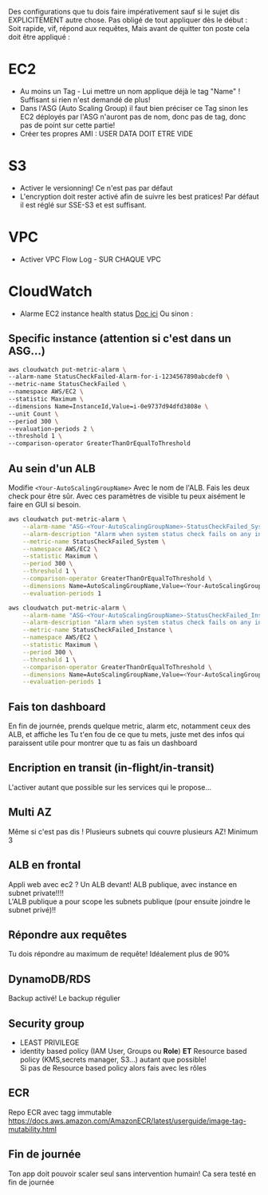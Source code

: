 Des configurations que tu dois faire impérativement sauf si le sujet dis EXPLICITEMENT autre chose.
Pas obligé de tout appliquer dès le début : Soit rapide, vif, répond aux requêtes, Mais avant de quitter ton poste cela doit être appliqué : 
# EC2
* Au moins un Tag - Lui mettre un nom applique déjà le tag "Name" ! Suffisant si rien n'est demandé de plus!
* Dans l'ASG (Auto Scaling Group) il faut bien préciser ce Tag sinon les EC2 déployés par l'ASG n'auront pas de nom, donc pas de tag, donc pas de point sur cette partie!
* Créer tes propres AMI : USER DATA DOIT ETRE VIDE
# S3
* Activer le versionning! Ce n'est pas par défaut
* L'encryption doit rester activé afin de suivre les best pratices! Par défaut il est réglé sur SSE-S3 et est suffisant.

# VPC
* Activer VPC Flow Log - SUR CHAQUE VPC

# CloudWatch
* Alarme EC2 instance health status [Doc ici](https://docs.aws.amazon.com/AWSEC2/latest/UserGuide/creating_status_check_alarms.html)
Ou sinon : 
## Specific instance (attention si c'est dans un ASG...)
```bash
aws cloudwatch put-metric-alarm \
--alarm-name StatusCheckFailed-Alarm-for-i-1234567890abcdef0 \
--metric-name StatusCheckFailed \
--namespace AWS/EC2 \
--statistic Maximum \
--dimensions Name=InstanceId,Value=i-0e9737d94dfd3808e \
--unit Count \
--period 300 \
--evaluation-periods 2 \
--threshold 1 \
--comparison-operator GreaterThanOrEqualToThreshold
```
## Au sein d'un ALB
Modifie `<Your-AutoScalingGroupName>` Avec le nom de l'ALB.
Fais les deux check pour être sûr.
Avec ces paramètres de visible tu peux aisément le faire en GUI si besoin.
```bash
aws cloudwatch put-metric-alarm \
    --alarm-name "ASG-<Your-AutoScalingGroupName>-StatusCheckFailed_System" \
    --alarm-description "Alarm when system status check fails on any instance in the Auto Scaling group" \
    --metric-name StatusCheckFailed_System \
    --namespace AWS/EC2 \
    --statistic Maximum \
    --period 300 \
    --threshold 1 \
    --comparison-operator GreaterThanOrEqualToThreshold \
    --dimensions Name=AutoScalingGroupName,Value=<Your-AutoScalingGroupName> \
    --evaluation-periods 1
```
```bash
aws cloudwatch put-metric-alarm \
    --alarm-name "ASG-<Your-AutoScalingGroupName>-StatusCheckFailed_Instance" \
    --alarm-description "Alarm when system status check fails on any instance in the Auto Scaling group" \
    --metric-name StatusCheckFailed_Instance \
    --namespace AWS/EC2 \
    --statistic Maximum \
    --period 300 \
    --threshold 1 \
    --comparison-operator GreaterThanOrEqualToThreshold \
    --dimensions Name=AutoScalingGroupName,Value=<Your-AutoScalingGroupName> \
    --evaluation-periods 1
```

## Fais ton dashboard
En fin de journée, prends quelque metric, alarm etc, notamment ceux des ALB, et affiche les
Tu t'en fou de ce que tu mets, juste met des infos qui paraissent utile pour montrer que tu as fais un dashboard

## Encription en transit (in-flight/in-transit)
L'activer autant que possible sur les services qui le propose...

## Multi AZ
Même si c'est pas dis ! Plusieurs subnets qui couvre plusieurs AZ! Minimum 3

## ALB en frontal
Appli web avec ec2 ? Un ALB devant! ALB publique, avec instance en subnet private!!!!  
L'ALB publique a pour scope les subnets publique (pour ensuite joindre le subnet privé)!! 

## Répondre aux requêtes
Tu dois répondre au maximum de requête! Idéalement plus de 90%

## DynamoDB/RDS
Backup activé! Le backup régulier

## Security group
* LEAST PRIVILEGE 
* identity based policy (IAM User, Groups ou **Role**) **ET** Resource based policy (KMS,secrets manager, S3...) autant que possible!  
Si pas de Resource based policy alors fais avec les rôles

## ECR 
Repo ECR avec tagg immutable https://docs.aws.amazon.com/AmazonECR/latest/userguide/image-tag-mutability.html
## Fin de journée
Ton app doit pouvoir scaler seul sans intervention humain! Ca sera testé en fin de journée
